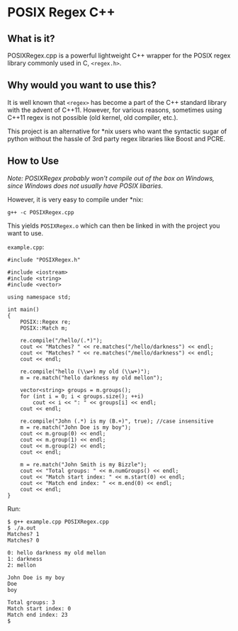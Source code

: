 
# POSIX Regex C++

## What is it?

POSIXRegex.cpp is a powerful lightweight C++ wrapper for the POSIX regex library commonly used in C, `<regex.h>`.

## Why would you want to use this?

It is well known that `<regex>` has become a part of the C++ standard library with the advent of C++11. However, for various reasons, sometimes using C++11 regex is not possible (old kernel, old compiler, etc.).

This project is an alternative for *nix users who want the syntactic sugar of python without the hassle of 3rd party regex libraries like Boost and PCRE.

## How to Use

*Note: POSIXRegex probably won't compile out of the box on Windows, since Windows does not usually have POSIX libaries.*

However, it is very easy to compile under *nix:

`g++ -c POSIXRegex.cpp`

This yields `POSIXRegex.o` which can then be linked in with the project you want to use.

`example.cpp`:
```
#include "POSIXRegex.h"

#include <iostream>
#include <string>
#include <vector>

using namespace std;

int main()
{
    POSIX::Regex re;
    POSIX::Match m;

    re.compile("/hello/(.*)");
    cout << "Matches? " << re.matches("/hello/darkness") << endl;
    cout << "Matches? " << re.matches("/mello/darkness") << endl;
    cout << endl;

    re.compile("hello (\\w+) my old (\\w+)");
    m = re.match("hello darkness my old mellon");

    vector<string> groups = m.groups();
    for (int i = 0; i < groups.size(); ++i)
        cout << i << ": " << groups[i] << endl;
    cout << endl;

    re.compile("John (.*) is my (B.+)", true); //case insensitive
    m = re.match("John Doe is my boy");
    cout << m.group(0) << endl;    
    cout << m.group(1) << endl;    
    cout << m.group(2) << endl;    
    cout << endl;

    m = re.match("John Smith is my Bizzle");
    cout << "Total groups: " << m.numGroups() << endl;    
    cout << "Match start index: " << m.start(0) << endl;    
    cout << "Match end index: " << m.end(0) << endl;    
    cout << endl;
}
```

Run:
```
$ g++ example.cpp POSIXRegex.cpp
$ ./a.out
Matches? 1
Matches? 0

0: hello darkness my old mellon
1: darkness
2: mellon

John Doe is my boy
Doe
boy

Total groups: 3
Match start index: 0
Match end index: 23
$
```